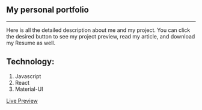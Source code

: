 ## My personal portfolio
----
Here is all the detailed description about me and my project. You can click  the desired button to see my project preview, read my article, and download my Resume as well. 

## Technology:
1. Javascript
2. React
3. Material-UI



[Live Preview](https://habib610-portfolio.web.app/)